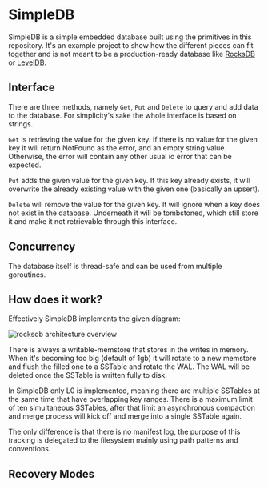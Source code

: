 # SimpleDB

SimpleDB is a simple embedded database built using the primitives in this repository. It's an example project to show how the different pieces can fit together and is not meant to be a production-ready database like [RocksDB](https://github.com/facebook/rocksdb) or [LevelDB](https://github.com/google/leveldb).


## Interface

There are three methods, namely `Get`, `Put` and `Delete` to query and add data to the database. For simplicity's sake the whole interface is based on strings.

`Get` is retrieving the value for the given key. If there is no value for the given key it will return NotFound as the error, and an empty string value. Otherwise, the error will contain any other usual io error that can be expected.

`Put` adds the given value for the given key. If this key already exists, it will overwrite the already existing value with the given one (basically an upsert).

`Delete` will remove the value for the given key. It will ignore when a key does not exist in the database. Underneath it will be tombstoned, which still store it and make it not retrievable through this interface.

## Concurrency

The database itself is thread-safe and can be used from multiple goroutines.

## How does it work?

Effectively SimpleDB implements the given diagram:

![rocksdb architecture overview](https://user-images.githubusercontent.com/62277872/119747261-310fb300-be47-11eb-92c3-c11719fa8a0c.png)

There is always a writable-memstore that stores in the writes in memory. When it's becoming too big (default of 1gb) it will rotate to a new memstore and flush the filled one to a SSTable and rotate the WAL. The WAL will be deleted once the SSTable is written fully to disk.

In SimpleDB only L0 is implemented, meaning there are multiple SSTables at the same time that have overlapping key ranges. There is a maximum limit of ten simultaneous SSTables, after that limit an asynchronous compaction and merge process will kick off and merge into a single SSTable again.

The only difference is that there is no manifest log, the purpose of this tracking is delegated to the filesystem mainly using path patterns and conventions.


## Recovery Modes


